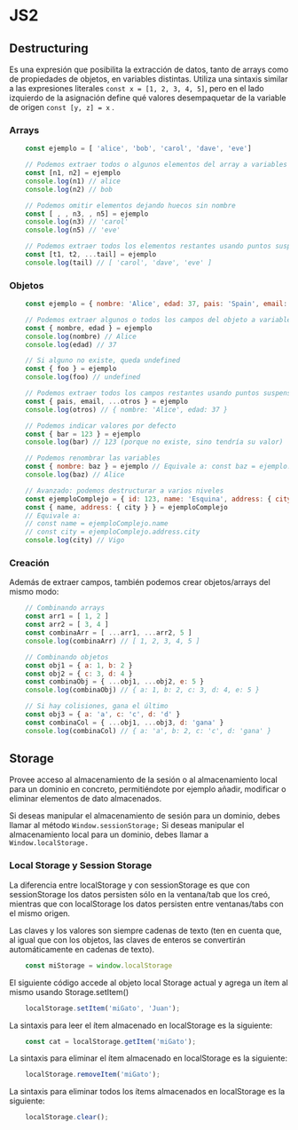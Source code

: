 # JS2

## Destructuring

Es una expresión que posibilita la extracción de datos, tanto de arrays como de propiedades de objetos, en variables distintas. Utiliza una sintaxis similar a las expresiones literales ```const x = [1, 2, 3, 4, 5]```, pero en el lado izquierdo de la asignación define qué valores desempaquetar de la variable de origen ```const [y, z] = x``` .

### Arrays

```js
    const ejemplo = [ 'alice', 'bob', 'carol', 'dave', 'eve']

    // Podemos extraer todos o algunos elementos del array a variables
    const [n1, n2] = ejemplo
    console.log(n1) // alice
    console.log(n2) // bob

    // Podemos omitir elementos dejando huecos sin nombre
    const [ , , n3, , n5] = ejemplo
    console.log(n3) // 'carol'
    console.log(n5) // 'eve'

    // Podemos extraer todos los elementos restantes usando puntos suspensivos
    const [t1, t2, ...tail] = ejemplo
    console.log(tail) // [ 'carol', 'dave', 'eve' ]
```

### Objetos

```js
    const ejemplo = { nombre: 'Alice', edad: 37, pais: 'Spain', email: 'alice@example.com' }

    // Podemos extraer algunos o todos los campos del objeto a variables
    const { nombre, edad } = ejemplo
    console.log(nombre) // Alice
    console.log(edad) // 37

    // Si alguno no existe, queda undefined
    const { foo } = ejemplo
    console.log(foo) // undefined

    // Podemos extraer todos los campos restantes usando puntos suspensivos
    const { pais, email, ...otros } = ejemplo
    console.log(otros) // { nombre: 'Alice', edad: 37 }

    // Podemos indicar valores por defecto
    const { bar = 123 } = ejemplo
    console.log(bar) // 123 (porque no existe, sino tendría su valor)

    // Podemos renombrar las variables
    const { nombre: baz } = ejemplo // Equivale a: const baz = ejemplo.nombre
    console.log(baz) // Alice

    // Avanzado: podemos destructurar a varios niveles
    const ejemploComplejo = { id: 123, name: 'Esquina', address: { city: 'Vigo', cp: '36206' } }
    const { name, address: { city } } = ejemploComplejo
    // Equivale a:
    // const name = ejemploComplejo.name
    // const city = ejemploComplejo.address.city
    console.log(city) // Vigo
```

### Creación

Además de extraer campos, también podemos crear objetos/arrays del mismo modo:

```js
    // Combinando arrays
    const arr1 = [ 1, 2 ]
    const arr2 = [ 3, 4 ]
    const combinaArr = [ ...arr1, ...arr2, 5 ]
    console.log(combinaArr) // [ 1, 2, 3, 4, 5 ]

    // Combinando objetos
    const obj1 = { a: 1, b: 2 }
    const obj2 = { c: 3, d: 4 }
    const combinaObj = { ...obj1, ...obj2, e: 5 }
    console.log(combinaObj) // { a: 1, b: 2, c: 3, d: 4, e: 5 }

    // Si hay colisiones, gana el último
    const obj3 = { a: 'a', c: 'c', d: 'd' }
    const combinaCol = { ...obj1, ...obj3, d: 'gana' }
    console.log(combinaCol) // { a: 'a', b: 2, c: 'c', d: 'gana' }
```

## Storage

Provee acceso al almacenamiento de la sesión o al almacenamiento local para un dominio en concreto, permitiéndote por ejemplo añadir, modificar o eliminar elementos de dato almacenados.

Si deseas manipular el almacenamiento de sesión para un dominio, debes llamar al método ```Window.sessionStorage;``` Si deseas manipular el almacenamiento local para un dominio, debes llamar a ```Window.localStorage.```

### Local Storage y Session Storage

La diferencia entre localStorage y con sessionStorage es que con sessionStorage los datos persisten sólo en la ventana/tab que los creó, mientras que con localStorage los datos persisten entre ventanas/tabs con el mismo origen.

Las claves y los valores son siempre cadenas de texto (ten en cuenta que, al igual que con los objetos, las claves de enteros se convertirán automáticamente en cadenas de texto).

```js
    const miStorage = window.localStorage
```

El siguiente código accede al objeto local Storage actual y agrega un ítem al mismo usando Storage.setItem()

```js
    localStorage.setItem('miGato', 'Juan');
```

La sintaxis para leer el ítem almacenado en localStorage es la siguiente:

```js
    const cat = localStorage.getItem('miGato');
```

La sintaxis para eliminar el ítem almacenado en localStorage es la siguiente:

```js
    localStorage.removeItem('miGato');
```

La sintaxis para eliminar todos los ítems almacenados en localStorage es la siguiente:

```js
    localStorage.clear();
```
